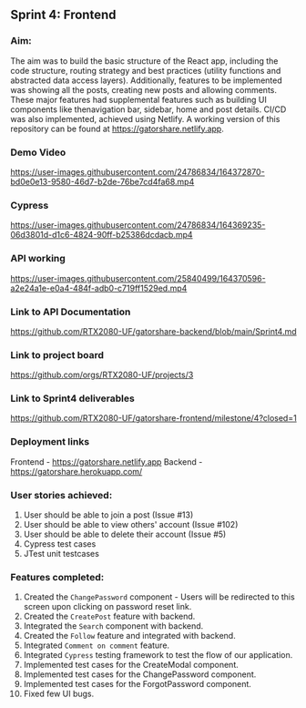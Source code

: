 ## Sprint 4: Frontend

### Aim:
The aim was to build the basic structure of the React app, including the code structure, routing strategy and best practices (utility functions and abstracted data access layers). Additionally, features to be implemented was showing all the posts, creating new posts and allowing comments. These major features had supplemental features such as building UI components like thenavigation bar, sidebar, home and post details. CI/CD was also implemented, achieved using Netlify. A working version of this repository can be found at https://gatorshare.netlify.app.

### Demo Video
https://user-images.githubusercontent.com/24786834/164372870-bd0e0e13-9580-46d7-b2de-76be7cd4fa68.mp4

### Cypress
https://user-images.githubusercontent.com/24786834/164369235-06d3801d-d1c6-4824-90ff-b25386dcdacb.mp4

### API working
https://user-images.githubusercontent.com/25840499/164370596-a2e24a1e-e0a4-484f-adb0-c719ff1529ed.mp4

### Link to API Documentation
https://github.com/RTX2080-UF/gatorshare-backend/blob/main/Sprint4.md

### Link to project board
https://github.com/orgs/RTX2080-UF/projects/3

### Link to Sprint4 deliverables
https://github.com/RTX2080-UF/gatorshare-frontend/milestone/4?closed=1

### Deployment links
Frontend - https://gatorshare.netlify.app
Backend - https://gatorshare.herokuapp.com/

### User stories achieved:
1. User should be able to join a post (Issue #13)
2. User should be able to view others' account (Issue #102)
3. User should be able to delete their account (Issue #5) 
4. Cypress test cases
5. JTest unit testcases

### Features completed:
1. Created the `ChangePassword` component - Users will be redirected to this screen upon clicking on password reset link.
2. Created the `CreatePost` feature with backend.
3. Integrated the `Search` component with backend.
4. Created the `Follow` feature and integrated with backend.
5. Integrated `Comment on comment` feature.
6. Integrated `Cypress` testing framework to test the flow of our application.
7. Implemented test cases for the CreateModal component.
8. Implemented test cases for the ChangePassword component.
9. Implemented test cases for the ForgotPassword component.
10. Fixed few UI bugs.
